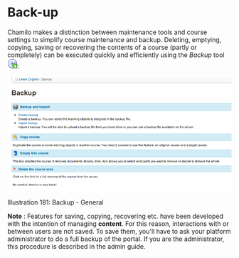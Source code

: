 # Back-up

Chamilo makes a distinction between maintenance tools and course settings to simplify course maintenance and backup. Deleting, emptying, copying, saving or recovering the contents of a course \(partly or completely\) can be executed quickly and efficiently using the _Backup_ tool ![](../../.gitbook/assets/graphics329%20%283%29.gif):

![](../../.gitbook/assets/images250%20%283%29.png)

Illustration 181: Backup - General

**Note** : Features for saving, copying, recovering etc. have been developed with the intention of managing **content**. For this reason, interactions with or between users are not saved. To save them, you'll have to ask your platform administrator to do a full backup of the portal. If you are the administrator, this procedure is described in the admin guide.

